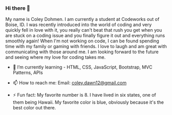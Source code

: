 ### Hi there 👋

My name is Coley Dohmen. I am currently a student at Codeworks out of Boise, ID. I was recently introduced into the world of coding and very quickly fell in love with it, you really can't beat that rush you get when you are stuck on a coding issue and you finally figure it out and everything runs smoothly again! When I'm not working on code, I can be found spending time with my family or gaming with friends. I love to laugh and am great with communicating with those around me. I am looking forward to the future and seeing where my love for coding takes me.

- 🌱 I’m currently learning -  HTML, CSS, JavaScript, Bootstrap, MVC Patterns, APIs

- 📫 How to reach me: Email: coley.dawn12@gmail.com

- ⚡ Fun fact: My favorite number is 8. I have lived in six states, one of them being Hawaii. My favorite color is blue, obviously because it's the best color out there. 
<!--
**ColeyDohmen/coleydohmen** is a ✨ _special_ ✨ repository because its `README.md` (this file) appears on your GitHub profile.

Here are some ideas to get you started:

- 🔭 I’m currently working on ...

- 👯 I’m looking to collaborate on ...
- 🤔 I’m looking for help with ...
- 💬 Ask me about ...

- 😄 Pronouns: ...

-->
